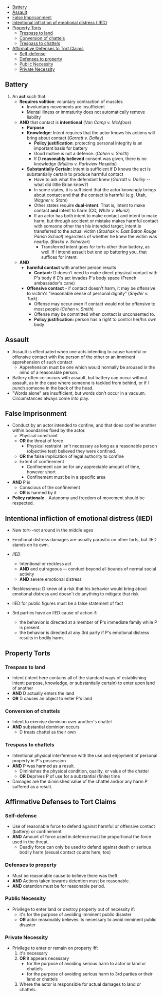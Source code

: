 - [Battery](#battery)
- [Assault](#assault)
- [False Imprisonment](#false-imprisonment)
- [Intentional infliction of emotional distress (IIED)](#intentional-infliction-of-emotional-distress-iied)
- [Property Torts](#property-torts)
	- [Trespass to land](#trespass-to-land)
	- [Conversion of chattels](#conversion-of-chattels)
	- [Trespass to chattels](#trespass-to-chattels)
- [Affirmative Defenses to Tort Claims](#affirmative-defenses-to-tort-claims)
	- [Self-defense](#self-defense)
	- [Defenses to property](#defenses-to-property)
	- [Public Necessity](#public-necessity)
	- [Private Necessity](#private-necessity)

## Battery
1. An **act** such that:
	* **Requires volition**: voluntary contraction of muscles
		* Involuntary movements are insufficient
		* Mental illness or immaturity does not automatically remove liability 
	* **AND** that contact is **intentional** (*Van Camp v. McAfoos*)
		* **Purpose**
		* **Knowledge:** Intent requires that the actor knows his actions will bring about contact (*Garratt v. Dailey*)
			* **Policy justification**: protecting personal integrity is an important basis for battery
			* Good motive is not a defense. (*Cohen v. Smith*)
			* If D **reasonably believed** consent was given, there is no knowledge (*Mullins v. Parkview Hospital*)
		* **Substantially Certain:** Intent is sufficient if D knows the act is substantially certain to produce harmful contact
			* Have to ask what the defendant knew (*Garratt v. Dailey* -- what did little Brian know?) 
			* In some states, it is sufficient that the actor knowingly brings about contact and that the contact is harmful (e.g. Utah, *Wagner v. State*)
			* Other states require **dual-intent**. That is, intent to make contact **and** intent to harm (CO, *White v. Muniz*)
			* If an actor has both intent to make contact and intent to make harm, but through accident or mistake makes harmful contact with someone other than his intended target, intent is transferred to the actual victim (*Stoshak v. East Baton Rouge Parish School*) regardless of whether he knew the victim was nearby. (*Baska v. Scherzer*)
				* Transferred intent goes for torts other than battery, as well. If I intend assault but end up battering you, that suffices for intent.
	* **AND** 
		* **harmful contact** with another person results
			* **Contact:** D doesn't need to make direct physical contact with P's body if D's act invades P's body space (French ambassador's cane)
		* **Offensive contact** - if contact doesn't harm, it may be offensive to victim's "reasonable sense of personal dignity" (*Snyder v. Turk*)
			* Offense may occur even if contact would not be offensive to most people (*Cohen v. Smith*)
			* Offense may be committed when contact is unconsented to.
			* **Policy justification:** person has a right to control her/his own body

## Assault
* Assault is effectuated when one acts intending to cause harmful or offensive contact with the person of the other or an imminent apprehension of such contact
	* Apprehension must be one which would normally be aroused in the mind of a reasonable person.
* Battery often co-occurs with assault, but battery can occur without assault, as in the case where someone is tackled from behind, or if I punch someone in the back of the head.
* "Words alone" are insufficient, but words don't occur in a vacuum. Circumstances always come into play.

## False Imprisonment
* Conduct by an actor intended to confine, and that does confine another within boundaries fixed by the actor.
	* Physical constraint
	* **OR** the threat of force
		* Physical restraint isn't necessary as long as a reasonable person (objective test) believed they were confined.
	* **OR** the false implication of legal authority to confine
	* Extent of confinement
		* Confinement can be for any appreciable amount of time, however short
		* Confinement must be in a specific area
* **AND** P is
	* Conscious of the confinement
	* **OR** is harmed by it
* **Policy rationale** - Autonomy and freedom of movement should be respected.

## Intentional infliction of emotional distress (IIED)
* New tort--not around in the middle ages
* Emotional distress damages are usually parasitic on other torts, but IIED stands on its own.
* *IIED*
	* Intentional or reckless act
	* **AND** and outrageous -- conduct beyond all bounds of normal social activity
	* **AND** severe emotional distress
* Recklessness: D knew of a risk that his behavior would bring about emotional distress and doesn't do anything to mitigate that risk 
* IIED for public figures must be a false statement of fact

* 3rd parties have an IIED cause of action if:
	* the behavior is directed at a member of P's immediate family while P is present.
	* the behavior is directed at any 3rd party if P's emotional distress results in bodily harm.

## Property Torts
### Trespass to land
* Intent (intent here contains all of the standard ways of establishing intent: purpose, knowledge, or substantially certain) to enter upon land of another
* **AND** D actually enters the land
* **OR** D causes an object to enter P's land

### Conversion of chattels
* Intent to exercise dominion over another's chattel
* **AND** substantial dominion occurs
	* D treats chattel as their own

### Trespass to chattels
* Intentional physical interference with the use and enjoyment of personal property in P's possession 
* **AND** P was harmed as a result.
	* Diminishes the physical condition, quality, or value of the chattel
	* **OR** Deprives P of use for a substantial (finite) time
* Damages are the diminished value of the chattel and/or any harm P suffered as a result.

## Affirmative Defenses to Tort Claims
### Self-defense
* Use of reasonable force to defend against harmful or offensive contact (battery) or confinement
* **AND** Amount of force used in defense must be proportional the force used in the threat.
	* Deadly force can only be used to defend against death or serious bodily harm (sexual contact counts here, too)

### Defenses to property
* Must be reasonable cause to believe there was theft.
* **AND** Actions taken towards detention must be reasonable.
* **AND** detention must be for reasonable period.

### Public Necessity
* Privilege to enter land or destroy property out of necessity if: 
	* it's for the purpose of avoiding imminent public disaster 
	* **OR** actor reasonably believes its necessary to avoid imminent public disaster

### Private Necessity
* Privilege to enter or remain on property iff: 
	1. it's necessary
	2. **OR** it appears necessary
		* for the purpose of avoiding serious harm to actor or land or chattels
		* for the purpose of avoiding serious harm to 3rd parties or their land or chattels
	3. Where the actor is responsible for actual damages to land or chattels.

